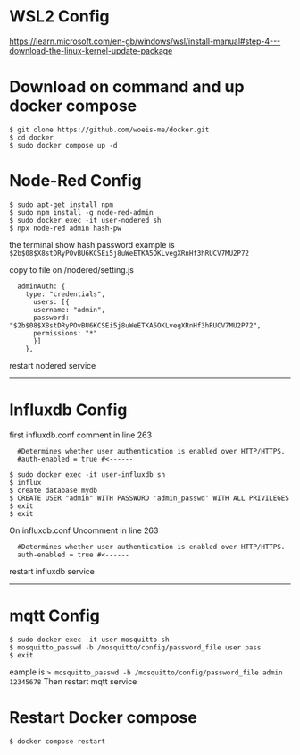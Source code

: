 # WSL2 Config
https://learn.microsoft.com/en-gb/windows/wsl/install-manual#step-4---download-the-linux-kernel-update-package

# Download on command and up docker compose
```
$ git clone https://github.com/woeis-me/docker.git
$ cd docker
$ sudo docker compose up -d
```
# Node-Red Config
```  
$ sudo apt-get install npm
$ sudo npm install -g node-red-admin
$ sudo docker exec -it user-nodered sh
$ npx node-red admin hash-pw
```    
the terminal show hash password example is `$2b$08$X8stDRyPOvBU6KCSEi5j8uWeETKA5OKLvegXRnHf3hRUCV7MU2P72`
  
copy to file on /nodered/setting.js 
```
  adminAuth: {
    type: "credentials",
      users: [{
      username: "admin",
      password: "$2b$08$X8stDRyPOvBU6KCSEi5j8uWeETKA5OKLvegXRnHf3hRUCV7MU2P72",
      permissions: "*"
      }]
    },
```

restart nodered service 

--------------------------------------------------------------------------------------------------------------

# Influxdb Config
first influxdb.conf comment in line 263  
```
  #Determines whether user authentication is enabled over HTTP/HTTPS.
  #auth-enabled = true #<------
```

```
$ sudo docker exec -it user-influxdb sh
$ influx
$ create database mydb
$ CREATE USER "admin" WITH PASSWORD 'admin_passwd' WITH ALL PRIVILEGES
$ exit
$ exit
```

On influxdb.conf Uncomment in line 263

```
  #Determines whether user authentication is enabled over HTTP/HTTPS.
  auth-enabled = true #<------
```

restart influxdb service

--------------------------------------------------------------------------------------------------------------

# mqtt Config
```
$ sudo docker exec -it user-mosquitto sh
$ mosquitto_passwd -b /mosquitto/config/password_file user pass
$ exit
```

eample is `> mosquitto_passwd -b /mosquitto/config/password_file admin 12345678`
Then restart mqtt service


# Restart Docker compose 
```
$ docker compose restart
```